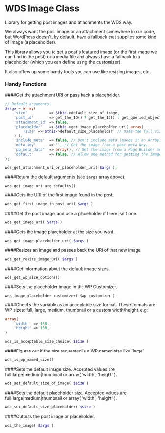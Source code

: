 # WDS Image Class

Library for getting post images and attachments the WDS way.

We always want the post image or an attachment somewhere in our code, but WordPress doesn't, by default, have a fallback that supplies some kind of image (a placeholder).

This library allows you to get a post's featured image (or the first image we can find in the post) or a media file and always have a fallback to a placeholder (which you can define using the customizer).

It also offers up some handy tools you can use like resizing images, etc.

### Handy Functions ###

####Get the attachment URI or pass back a placeholder.

```php
// Default arguments.
$args = array(
	'size'          => $this->default_size_of_image,
	'post_id'       => get_the_ID() ? get_the_ID() : get_queried_object_id(), // Use the post id if in the loop.
	'attachment_id' => false,
	'placeholder'   => $this->get_image_placeholder_uri( array(
		'size' => $this->default_size_placeholder  // Uses the full size or the set placeholder size.
	) ),
	'include_meta'  => false, // Don't include meta (makes it an Array).
	'meta_key'      => '', // Get the image from a post meta key.
	'pb_meta_data'  => array(), // Get the image from a Page Builder meta field.
	'default'       => false, // Allow one method for getting the image override others that might also exist.
);

wds_get_attachment_uri_or_placeholder_uri( $args );
```

####Return the default arguments (see `$args` array above).

`wds_get_image_uri_arg_defaults()`

####Gets the URI of the first image found in the post.

```php
wds_get_first_image_in_post_uri( $args )
```

####Get the post image, and use a placeholder if there isn't one.

```php
wds_get_image_uri( $args )
```

####Gets the image placeholder at the size you want.

```php
wds_get_image_placeholder_uri( $args )
```

####Resizes an image and passes back the URI of that new image.

```php
wds_get_resize_image_uri( $args )
```

####Get information about the default image sizes.

`wds_get_wp_size_options()`


####Sets the placeholder image in the WP Customizer.

`wds_image_placeholder_customizer( $wp_customizer )`

####Checks the variable as an acceptable size format.
These formats are WP sizes: full, large, medium, thumbnail or a custom width/height, e.g:

```php
array(
	'width'  => 150,
	'height' => 150,
)
```

```php
wds_is_acceptable_size_choice( $size )
```

####Figures out if the size requested is a WP named size like 'large'.

```php
wds_is_wp_named_size()
```

####Sets the default image size.
Accepted values are full|large|medium|thumbnail or array( 'width', 'height' ).

```php
wds_set_default_size_of_image( $size )
```

####Sets the default placeholder size.
Accepted values are full|large|medium|thumbnail or array( 'width', 'height' ).

```php
wds_set_default_size_placeholder( $size )
```

####Outputs the post image or placeholder.

```php
wds_the_image( $args )
```